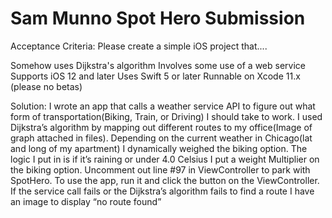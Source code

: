 # Sam Munno Spot Hero Submission
Acceptance Criteria:
Please create a simple iOS project that....

Somehow uses Dijkstra's algorithm
Involves some use of a web service
Supports iOS 12 and later
Uses Swift 5 or later
Runnable on Xcode 11.x (please no betas)

Solution:
I wrote an app that calls a weather service API to figure out what form of transportation(Biking, Train, or Driving) I should take to work. I used Dijkstra’s algorithm by mapping out different routes to my office(Image of graph attached in files). Depending on the current weather in Chicago(lat and long of my apartment) I dynamically weighed the biking option. The logic I put in is if it’s raining or under 4.0 Celsius I put a weight Multiplier on the biking option. Uncomment out line #97 in ViewController to park with SpotHero.
To use the app, run it and click the button on the ViewController. If the service call fails or the Dijkstra’s algorithm fails to find a route I have an image to display “no route found”
